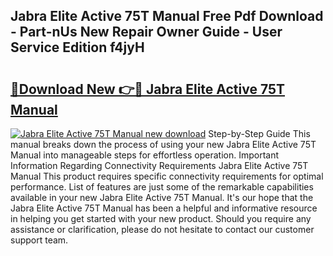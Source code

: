 ## Jabra Elite Active 75T Manual Free Pdf Download - Part-nUs New Repair Owner Guide - User Service Edition f4jyH

# <h2><a href="http://bc3535.oget.top/?id=Jabra+Elite+Active+75T+Manual">🔗Download New 👉🔴 Jabra Elite Active 75T Manual</a></h2>

[![Jabra Elite Active 75T Manual new download](https://i.imgur.com/5g1atiW.png)](http://bc3535.oget.top/?id=Jabra+Elite+Active+75T+Manual)
Step-by-Step Guide This manual breaks down the process of using your new Jabra Elite Active 75T Manual into manageable steps for effortless operation. Important Information Regarding Connectivity Requirements Jabra Elite Active 75T Manual This product requires specific connectivity requirements for optimal performance. List of features are just some of the remarkable capabilities available in your new Jabra Elite Active 75T Manual. It's our hope that the Jabra Elite Active 75T Manual has been a helpful and informative resource in helping you get started with your new product. Should you require any assistance or clarification, please do not hesitate to contact our customer support team.
